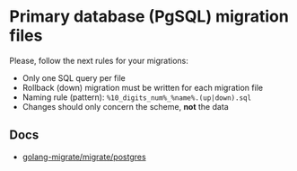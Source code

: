 # Primary database (PgSQL) migration files

Please, follow the next rules for your migrations:

- Only one SQL query per file
- Rollback (down) migration must be written for each migration file
- Naming rule (pattern): `%10_digits_num%_%name%.(up|down).sql`
- Changes should only concern the scheme, **not** the data

## Docs

- [golang-migrate/migrate/postgres](https://github.com/golang-migrate/migrate/tree/master/database/postgres)

